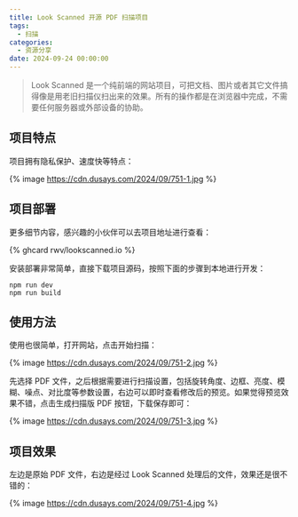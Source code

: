 ```yaml
---
title: Look Scanned 开源 PDF 扫描项目
tags:
  - 扫描
categories:
  - 资源分享
date: 2024-09-24 00:00:00
---
```


> Look Scanned 是一个纯前端的网站项目，可把文档、图片或者其它文件搞得像是用老旧扫描仪扫出来的效果。所有的操作都是在浏览器中完成，不需要任何服务器或外部设备的协助。

<!-- more -->

## 项目特点

项目拥有隐私保护、速度快等特点：

{% image https://cdn.dusays.com/2024/09/751-1.jpg %}

## 项目部署

更多细节内容，感兴趣的小伙伴可以去项目地址进行查看：

{% ghcard rwv/lookscanned.io %}

安装部署非常简单，直接下载项目源码，按照下面的步骤到本地进行开发：

```
npm run dev
npm run build
```

## 使用方法

使用也很简单，打开网站，点击开始扫描：

{% image https://cdn.dusays.com/2024/09/751-2.jpg %}

先选择 PDF 文件，之后根据需要进行扫描设置，包括旋转角度、边框、亮度、模糊、噪点、对比度等参数设置，右边可以即时查看修改后的预览。如果觉得预览效果不错，点击生成扫描版 PDF 按钮，下载保存即可：

{% image https://cdn.dusays.com/2024/09/751-3.jpg %}

## 项目效果

左边是原始 PDF 文件，右边是经过 Look Scanned 处理后的文件，效果还是很不错的：

{% image https://cdn.dusays.com/2024/09/751-4.jpg %}